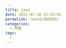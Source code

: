 ```yaml
---
title: java
date: 2021-07-10 13:34:01
permalink: /mind/d89dd3/
categories:
  - 导图
tags:
  - 
---
```

